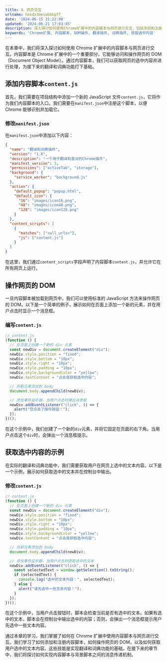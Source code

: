 ```yaml
---
title: 4、网页交互
urlname: hoxdx3meswbbhpff
date: '2024-06-15 21:22:08'
updated: '2024-06-21 17:03:45'
description: 深入探讨如何使用Chrome扩展中的内容脚本与网页进行交互，包括添加和注册内容脚本、操作网页DOM及获取选中文本内容，为翻译和词典功能打下基础。
keywords: 'Chrome扩展, 内容脚本, DOM操作, 翻译插件, 词典插件, 获取选中内容'
---
```

在本章中，我们将深入探讨如何使用 Chrome 扩展中的内容脚本与网页进行交互。内容脚本是 Chrome 扩展中的一个重要部分，它能够访问和操作网页的 DOM（Document Object Model）。通过内容脚本，我们可以获取网页的选中内容并进行处理，为接下来的翻译和词典功能打下基础。

## 添加内容脚本`content.js`

首先，我们需要在项目结构中添加一个新的 JavaScript 文件`content.js`，它将作为我们内容脚本的入口。我们需要在`manifest.json`中注册这个脚本，以便 Chrome 能够识别并加载它。

### 修改`manifest.json`

在`manifest.json`中添加以下内容：

```json
{
  "name": "翻译和词典插件",
  "version": "1.0",
  "description": "一个用于翻译和查词的Chrome插件",
  "manifest_version": 3,
  "permissions": ["activeTab", "storage"],
  "background": {
    "service_worker": "background.js"
  },
  "action": {
    "default_popup": "popup.html",
    "default_icon": {
      "16": "images/icon16.png",
      "48": "images/icon48.png",
      "128": "images/icon128.png"
    }
  },
  "content_scripts": [
    {
      "matches": ["<all_urls>"],
      "js": ["content.js"]
    }
  ]
}
```

在这里，我们通过`content_scripts`字段声明了内容脚本`content.js`，并允许它在所有网页上运行。

## 操作网页的 DOM

一旦内容脚本被加载到网页中，我们可以使用标准的 JavaScript 方法来操作网页的 DOM。以下是一个简单的例子，展示如何在页面上添加一个新的元素，并在用户点击时显示一个消息框。

### 编写`content.js`

```javascript
// content.js
(function () {
  // 在页面上创建一个新的 div 元素
  const newDiv = document.createElement("div");
  newDiv.style.position = "fixed";
  newDiv.style.bottom = "10px";
  newDiv.style.right = "10px";
  newDiv.style.padding = "10px";
  newDiv.style.backgroundColor = "yellow";
  newDiv.textContent = "点击我获取选中内容";

  // 将新元素添加到 body
  document.body.appendChild(newDiv);

  // 添加事件监听器，当用户点击时弹出消息框
  newDiv.addEventListener("click", () => {
    alert("您点击了插件按钮！");
  });
})();
```

在这个示例中，我们创建了一个新的`div`元素，并将它固定在页面的右下角。当用户点击这个`div`时，会弹出一个消息框提示。

## 获取选中内容的示例

在实际的翻译和词典功能中，我们需要获取用户在网页上选中的文本内容。以下是一个示例，展示如何获取选中的文本并在控制台中输出。

### 修改`content.js`

```javascript
// content.js
(function () {
  // 在页面上创建一个新的 div 元素
  const newDiv = document.createElement("div");
  newDiv.style.position = "fixed";
  newDiv.style.bottom = "10px";
  newDiv.style.right = "10px";
  newDiv.style.padding = "10px";
  newDiv.style.backgroundColor = "yellow";
  newDiv.textContent = "点击我获取选中内容";

  // 将新元素添加到 body
  document.body.appendChild(newDiv);

  // 添加事件监听器，当用户点击时获取选中的文本
  newDiv.addEventListener("click", () => {
    const selectedText = window.getSelection().toString();
    if (selectedText) {
      console.log("选中的文本内容：", selectedText);
    } else {
      alert("请先选中一些文本内容！");
    }
  });
})();
```

在这个示例中，当用户点击按钮时，脚本会检查当前是否有选中的文本。如果有选中的文本，脚本会在控制台中输出选中的内容；否则，会弹出一个消息框提示用户先选中一些文本内容。

通过本章的学习，我们掌握了如何在 Chrome 扩展中使用内容脚本与网页进行交互。我们学习了如何添加和注册内容脚本，如何操作网页的 DOM，以及如何获取用户选中的文本内容。这些技能是实现翻译和词典功能的基础。在接下来的章节中，我们将探讨如何实现内容脚本与背景脚本之间的消息传递机制。

